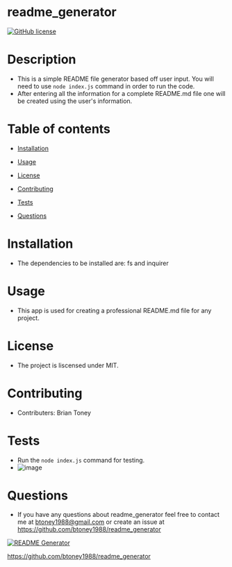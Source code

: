 # readme_generator

[![GitHub license](https://img.shields.io/badge/license-MIT-blue.svg)](https://github.com/btoney1988/readme_generator)

# Description
 - This is a simple README file generator based off user input. You will need to use `node index.js` command in order to run the code.
 - After entering all the information for a complete README.md file one will be created using the user's information. 
 
# Table of contents

* [Installation](#installation)

* [Usage](#usage)

* [License](#license)

* [Contributing](#contributing)

* [Tests](#tests)

* [Questions](#questions)

# Installation
 - The dependencies to be installed are: fs and inquirer

# Usage
 - This app is used for creating a professional README.md file for any project.

# License
 - The project is liscensed under MIT.

# Contributing
 - Contributers: Brian Toney

# Tests
 - Run the `node index.js` command for testing.
 - ![image](https://user-images.githubusercontent.com/68873509/96016177-74686480-0e16-11eb-945c-7b1eb3d7898f.png)


# Questions
 - If you have any questions about readme_generator feel free to contact me at btoney1988@gmail.com or create an issue at https://github.com/btoney1988/readme_generator
 
 [![README Generator](https://user-images.githubusercontent.com/68873509/96027661-31ae8880-0e26-11eb-8205-78367df39347.png)](https://drive.google.com/file/d/1xMf9IizPBTBbH-oXGfdfRGeG_0I6nIJt/view "README Generator")

 https://github.com/btoney1988/readme_generator